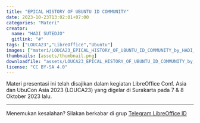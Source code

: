 ```yaml
---
title: "EPICAL HISTORY OF UBUNTU ID COMMUNITY"
date: 2023-10-23T13:02:01+07:00
categories: "Materi"
creator: 
  name: "HADI SUTEDJO"
  gitlink: "#"
tags: ["LOUCA23","LibreOffice","Ubuntu"]
images: ["materi/LOUCA23_EPICAL_HISTORY_OF_UBUNTU_ID_COMMUNITY_by_HADI_SUTEDJO/thumbnail.png"]
thumbnails: [assets/thumbnail.png]
downloadfile: "assets/LOUCA23_EPICAL_HISTORY_OF_UBUNTU_ID_COMMUNITY_by_HADI_SUTEDJO.zip"
license: "CC BY-SA 4.0"
---
```


Materi presentasi ini telah disajikan dalam kegiatan LibreOffice Conf. Asia dan UbuCon Asia 2023 (LOUCA23) yang digelar di Surakarta pada 7 & 8 Oktober 2023 lalu.

---
Menemukan kesalahan? Silakan berkabar di grup [Telegram LibreOffice ID](https://t.me/LibreOfficeID)

